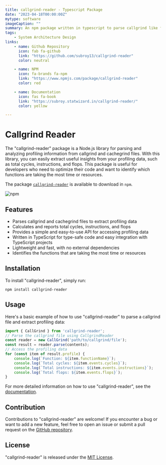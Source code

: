 ```yaml
---
title: callgrind-reader - Typescript Package
date: "2023-04-18T00:00:00Z"
mytype: software
imageCaption: ""
summary: An npm package written in typescript to parse callgrind like files and extract profiling metrics from code
tags:
    - System Architecture Design
links:
    - name: Github Repository
      icon: fab fa-github
      link: "https://github.com/subroy13/callgrind-reader"
      color: neutral

    - name: NPM
      icon: fa-brands fa-npm
      link: "https://www.npmjs.com/package/callgrind-reader"
      color: red

    - name: Documentation
      icon: fas fa-book
      link: "https://subroy.statwizard.in/callgrind-reader/"
      color: yellow

---
```


# Callgrind Reader

The "callgrind-reader" package is a Node.js library for parsing and analyzing profiling information from callgrind and cachegrind files. With this library, you can easily extract useful insights from your profiling data, such as total cycles, instructions, and flops. This package is useful for developers who need to optimize their code and want to identify which functions are taking the most time or resources.

The package [`callgrind-reader`](https://www.npmjs.com/package/callgrind-reader) is available to download in `npm`.

![npm](https://img.shields.io/npm/dm/callgrind-reader)

## Features

- Parses callgrind and cachegrind files to extract profiling data
- Calculates and reports total cycles, instructions, and flops
- Provides a simple and easy-to-use API for accessing profiling data
- Written in TypeScript for type-safe code and easy integration with TypeScript projects
- Lightweight and fast, with no external dependencies
- Identifies the functions that are taking the most time or resources

## Installation

To install "callgrind-reader", simply run:

```
npm install callgrind-reader
```

## Usage 

Here's a basic example of how to use "callgrind-reader" to parse a callgrind file and extract profiling data:

```typescript
import { CallGrind } from 'callgrind-reader';
// Parse the callgrind file using CallgrindReader
const reader = new CallGrind('path/to/callgrind/file');
const result = reader.parse(contents);
// Access the profiling data
for (const item of result.profile) {
    console.log(`Function: ${item.functionName}`);
    console.log(`Total cycles: ${item.events.cycles}`);
    console.log(`Total instructions: ${item.events.instructions}`);
    console.log(`Total flops: ${item.events.flops}`);
}
```

For more detailed information on how to use "callgrind-reader", see the [documentation](https://subroy13.github.io/callgrind-reader/).

## Contribution

Contributions to "callgrind-reader" are welcome! If you encounter a bug or want to add a new feature, feel free to open an issue or submit a pull request on the [GitHub repository](https://github.com/subroy13/callgrind-reader).

## License

"callgrind-reader" is released under the [MIT License](https://github.com/subroy13/callgrind-reader/blob/master/LICENSE).
